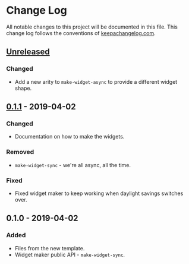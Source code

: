 # Change Log
All notable changes to this project will be documented in this file. This change log follows the conventions of [keepachangelog.com](http://keepachangelog.com/).

## [Unreleased]
### Changed
- Add a new arity to `make-widget-async` to provide a different widget shape.

## [0.1.1] - 2019-04-02
### Changed
- Documentation on how to make the widgets.

### Removed
- `make-widget-sync` - we're all async, all the time.

### Fixed
- Fixed widget maker to keep working when daylight savings switches over.

## 0.1.0 - 2019-04-02
### Added
- Files from the new template.
- Widget maker public API - `make-widget-sync`.

[Unreleased]: https://github.com/your-name/mlp/compare/0.1.1...HEAD
[0.1.1]: https://github.com/your-name/mlp/compare/0.1.0...0.1.1
